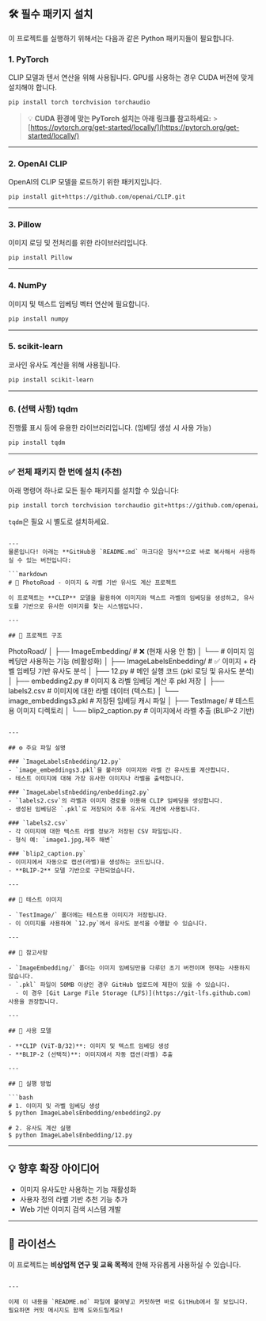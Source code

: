 ## 🛠️ 필수 패키지 설치

이 프로젝트를 실행하기 위해서는 다음과 같은 Python 패키지들이 필요합니다.

### 1. **PyTorch**

CLIP 모델과 텐서 연산을 위해 사용됩니다. GPU를 사용하는 경우 CUDA 버전에 맞게 설치해야 합니다.

```bash
pip install torch torchvision torchaudio
```

> 💡 **CUDA 환경에 맞는 PyTorch 설치는 아래 링크를 참고하세요:** > [https://pytorch.org/get-started/locally/](https://pytorch.org/get-started/locally/)

---

### 2. **OpenAI CLIP**

OpenAI의 CLIP 모델을 로드하기 위한 패키지입니다.

```bash
pip install git+https://github.com/openai/CLIP.git
```

---

### 3. **Pillow**

이미지 로딩 및 전처리를 위한 라이브러리입니다.

```bash
pip install Pillow
```

---

### 4. **NumPy**

이미지 및 텍스트 임베딩 벡터 연산에 필요합니다.

```bash
pip install numpy
```

---

### 5. **scikit-learn**

코사인 유사도 계산을 위해 사용됩니다.

```bash
pip install scikit-learn
```

---

### 6. **(선택 사항) tqdm**

진행률 표시 등에 유용한 라이브러리입니다. (임베딩 생성 시 사용 가능)

```bash
pip install tqdm
```

---

### ✅ 전체 패키지 한 번에 설치 (추천)

아래 명령어 하나로 모든 필수 패키지를 설치할 수 있습니다:

```bash
pip install torch torchvision torchaudio git+https://github.com/openai/CLIP.git Pillow numpy scikit-learn
```

`tqdm`은 필요 시 별도로 설치하세요.

````

---
물론입니다! 아래는 **GitHub용 `README.md` 마크다운 형식**으로 바로 복사해서 사용하실 수 있는 버전입니다:

```markdown
# 📌 PhotoRoad - 이미지 & 라벨 기반 유사도 계산 프로젝트

이 프로젝트는 **CLIP** 모델을 활용하여 이미지와 텍스트 라벨의 임베딩을 생성하고, 유사도를 기반으로 유사한 이미지를 찾는 시스템입니다.

---

## 📁 프로젝트 구조

````

PhotoRoad/
│
├── ImageEmbedding/ # ❌ (현재 사용 안 함)
│ └── # 이미지 임베딩만 사용하는 기능 (비활성화)
│
├── ImageLabelsEnbedding/ # ✅ 이미지 + 라벨 임베딩 기반 유사도 분석
│ ├── 12.py # 메인 실행 코드 (pkl 로딩 및 유사도 분석)
│ ├── embedding2.py # 이미지 & 라벨 임베딩 계산 후 pkl 저장
│ ├── labels2.csv # 이미지에 대한 라벨 데이터 (텍스트)
│ └── image_embeddings3.pkl # 저장된 임베딩 캐시 파일
│
├── TestImage/ # 테스트용 이미지 디렉토리
│
└── blip2_caption.py # 이미지에서 라벨 추출 (BLIP-2 기반)

````

---

## ⚙️ 주요 파일 설명

### `ImageLabelsEnbedding/12.py`
- `image_embeddings3.pkl`을 불러와 이미지와 라벨 간 유사도를 계산합니다.
- 테스트 이미지에 대해 가장 유사한 이미지나 라벨을 출력합니다.

### `ImageLabelsEnbedding/enbedding2.py`
- `labels2.csv`의 라벨과 이미지 경로를 이용해 CLIP 임베딩을 생성합니다.
- 생성된 임베딩은 `.pkl`로 저장되어 추후 유사도 계산에 사용됩니다.

### `labels2.csv`
- 각 이미지에 대한 텍스트 라벨 정보가 저장된 CSV 파일입니다.
- 형식 예: `image1.jpg,제주 해변`

### `blip2_caption.py`
- 이미지에서 자동으로 캡션(라벨)을 생성하는 코드입니다.
- **BLIP-2** 모델 기반으로 구현되었습니다.

---

## 🧪 테스트 이미지

- `TestImage/` 폴더에는 테스트용 이미지가 저장됩니다.
- 이 이미지를 사용하여 `12.py`에서 유사도 분석을 수행할 수 있습니다.

---

## 🚧 참고사항

- `ImageEmbedding/` 폴더는 이미지 임베딩만을 다루던 초기 버전이며 현재는 사용하지 않습니다.
- `.pkl` 파일이 50MB 이상인 경우 GitHub 업로드에 제한이 있을 수 있습니다.
  - 이 경우 [Git Large File Storage (LFS)](https://git-lfs.github.com) 사용을 권장합니다.

---

## 🧠 사용 모델

- **CLIP (ViT-B/32)**: 이미지 및 텍스트 임베딩 생성
- **BLIP-2 (선택적)**: 이미지에서 자동 캡션(라벨) 추출

---

## 🚀 실행 방법

```bash
# 1. 이미지 및 라벨 임베딩 생성
$ python ImageLabelsEnbedding/enbedding2.py

# 2. 유사도 계산 실행
$ python ImageLabelsEnbedding/12.py
````

---

## 💡 향후 확장 아이디어

- 이미지 유사도만 사용하는 기능 재활성화
- 사용자 정의 라벨 기반 추천 기능 추가
- Web 기반 이미지 검색 시스템 개발

---

## 📄 라이선스

이 프로젝트는 **비상업적 연구 및 교육 목적**에 한해 자유롭게 사용하실 수 있습니다.

```

---

이제 이 내용을 `README.md` 파일에 붙여넣고 커밋하면 바로 GitHub에서 잘 보입니다.
필요하면 커밋 메시지도 함께 도와드릴게요!
```
